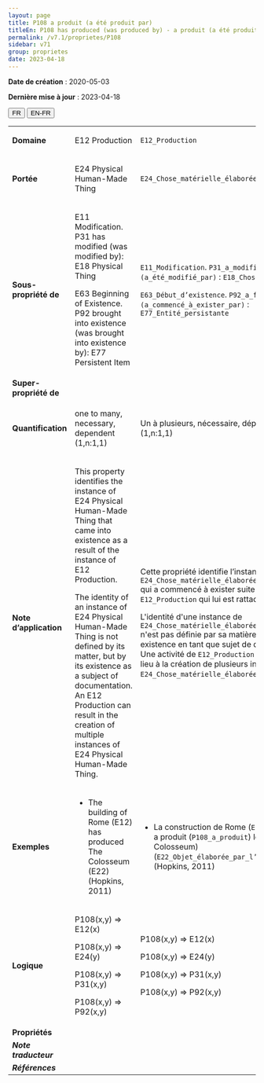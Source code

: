 ```yaml
---
layout: page
title: P108 a produit (a été produit par)
titleEn: P108 has produced (was produced by) - a produit (a été produit par)
permalink: /v7.1/proprietes/P108
sidebar: v71
group: proprietes
date: 2023-04-18
---
```


**Date de création** : 2020-05-03

**Dernière mise à jour** : 2023-04-18

<div class="lang-buttons">
  <button id="fr" class="activate">FR</button>
  <button id="en-fr">EN-FR</button>
</div>

<table>
<tbody>
<tr>
<td><strong>Domaine</strong></td>
<td class="en">
<p>E12 Production</p>
</td>
<td>
<p><code class="language-plaintext highlighter-rouge">E12_Production</code></p>
</td>
</tr>
<tr>
<td><strong>Portée</strong></td>
<td class="en">
<p>E24 Physical Human-Made Thing</p>
</td>
<td>
<p><code class="language-plaintext highlighter-rouge">E24_Chose_matérielle_élaborée_par_l’humain</code> </p>
</td>
</tr>
<tr>
<td><strong>Sous-propriété de</strong></td>
<td class="en">
<p>E11 Modification. P31 has modified (was modified by): E18 Physical Thing </p>
<p>E63 Beginning of Existence. P92 brought into existence (was brought into existence by): E77 Persistent Item</p>
</td>
<td>
<p><code class="language-plaintext highlighter-rouge">E11_Modification</code>. <code class="language-plaintext highlighter-rouge">P31_a_modifié (a_été_modifié_par)</code> : <code class="language-plaintext highlighter-rouge">E18_Chose_matérielle</code> </p>
<p><code class="language-plaintext highlighter-rouge">E63_Début_d’existence</code>. <code class="language-plaintext highlighter-rouge">P92_a_fait_exister (a_commencé_à_exister_par)</code> : <code class="language-plaintext highlighter-rouge">E77_Entité_persistante</code> </p>
</td>
</tr>
<tr>
<td><strong>Super-propriété de</strong></td>
<td class="en">
</td>
<td>
<p> </p>
</td>
</tr>
<tr>
<td><strong>Quantification</strong></td>
<td class="en">
<p>one to many, necessary, dependent (1,n:1,1) </p>
</td>
<td>
<p>Un à plusieurs, nécessaire, dépendant (1,n:1,1)</p>
</td>
</tr>
<tr>
<td><strong>Note d’application</strong></td>
<td class="en">
<p>This property identifies the instance of E24 Physical Human-Made Thing that came into existence as a result of the instance of E12 Production.</p>
<p>The identity of an instance of E24 Physical Human-Made Thing is not defined by its matter, but by its existence as a subject of documentation. An E12 Production can result in the creation of multiple instances of E24 Physical Human-Made Thing. </p>
</td>
<td>
<p>Cette propriété identifie l’instance de <code class="language-plaintext highlighter-rouge">E24_Chose_matérielle_élaborée_par_l’humain</code> qui a commencé à exister suite à l’instance de <code class="language-plaintext highlighter-rouge">E12_Production</code> qui lui est rattachée.</p>
<p>L'identité d'une instance de <code class="language-plaintext highlighter-rouge">E24_Chose_matérielle_élaborée_par_l’humain</code> n'est pas définie par sa matière, mais par son existence en tant que sujet de documentation. Une activité de <code class="language-plaintext highlighter-rouge">E12_Production</code> peut donner lieu à la création de plusieurs instances de <code class="language-plaintext highlighter-rouge">E24_Chose_matérielle_élaborée_par_l’humain</code>.</p>
</td>
</tr>
<tr>
<td><strong>Exemples</strong></td>
<td class="en">
<ul>
<li><p>The building of Rome (E12) has produced Τhe Colosseum (E22) (Hopkins, 2011) </p>
</li>
</td>
<td>
<ul>
<li><p>La construction de Rome (<code class="language-plaintext highlighter-rouge">E12_Production</code>) a produit (<code class="language-plaintext highlighter-rouge">P108_a_produit</code>) le Colisée (the Colosseum) (<code class="language-plaintext highlighter-rouge">E22_Objet_élaborée_par_l’humain</code>) (Hopkins, 2011)</p>
</li>
</ul>
</td>
</tr>
<tr>
<td><strong>Logique</strong></td>
<td class="en">
<p>P108(x,y) ⇒ E12(x)</p>
<p>P108(x,y) ⇒ E24(y)</p>
<p>P108(x,y) ⇒ P31(x,y)</p>
<p>P108(x,y) ⇒ P92(x,y)</p>
</td>
<td>
<p>P108(x,y) ⇒ E12(x)</p>
<p>P108(x,y) ⇒ E24(y)</p>
<p>P108(x,y) ⇒ P31(x,y)</p>
<p>P108(x,y) ⇒ P92(x,y)</p>
</td>
</tr>
<tr>
<td><strong>Propriétés</strong></td>
<td class="en">
</td>
<td>
</td>
</tr>
<tr>
<td><strong><em>Note traducteur</em></strong></td>
<td colspan="2">
</td>
</tr>
<tr>
<td><strong><em>Références</em></strong></td>
<td colspan="2">
<p><em></em></p>
</td>
</tr>
</tbody>
</table>

				